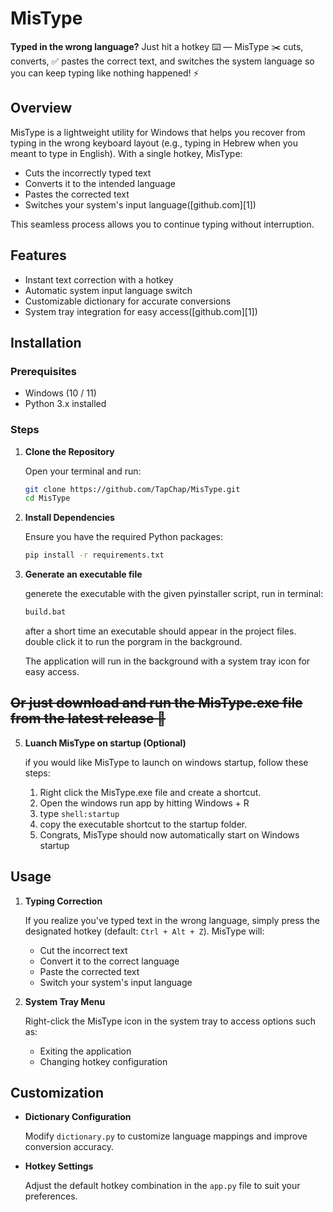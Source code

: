 # MisType

**Typed in the wrong language?** Just hit a hotkey ⌨️ — MisType ✂️ cuts, converts, ✅ pastes the correct text, and switches the system language so you can keep typing like nothing happened! ⚡

## Overview

MisType is a lightweight utility for Windows that helps you recover from typing in the wrong keyboard layout (e.g., typing in Hebrew when you meant to type in English). With a single hotkey, MisType:

* Cuts the incorrectly typed text
* Converts it to the intended language
* Pastes the corrected text
* Switches your system's input language([github.com][1])

This seamless process allows you to continue typing without interruption.

## Features

* Instant text correction with a hotkey
* Automatic system input language switch
* Customizable dictionary for accurate conversions
* System tray integration for easy access([github.com][1])

## Installation

### Prerequisites

* Windows (10 / 11)
* Python 3.x installed

### Steps

1. **Clone the Repository**

   Open your terminal and run:

   ```bash
   git clone https://github.com/TapChap/MisType.git
   cd MisType
   ```



2. **Install Dependencies**

   Ensure you have the required Python packages:

   ```bash
   pip install -r requirements.txt
   ```



3. **Generate an executable file**

   generete the executable with the given pyinstaller script, run in terminal:

   ```bash
   build.bat
   ```
   after a short time an executable should appear in the project files.
   double click it to run the porgram in the background.

   The application will run in the background with a system tray icon for easy access.

## ~~Or just download and run the MisType.exe file from the latest release 🥴~~

5. **Luanch MisType on startup (Optional)**

   if you would like MisType to launch on windows startup, follow these steps:
   1. Right click the MisType.exe file and create a shortcut.
   2. Open the windows run app by hitting Windows + R
   3. type ```shell:startup```
   4. copy the executable shortcut to the startup folder.
   5. Congrats, MisType should now automatically start on Windows startup

## Usage

1. **Typing Correction**

   If you realize you've typed text in the wrong language, simply press the designated hotkey (default: `Ctrl + Alt + Z`). MisType will:

   * Cut the incorrect text
   * Convert it to the correct language
   * Paste the corrected text
   * Switch your system's input language

2. **System Tray Menu**

   Right-click the MisType icon in the system tray to access options such as:

   * Exiting the application
   * Changing hotkey configuration

## Customization

* **Dictionary Configuration**

  Modify `dictionary.py` to customize language mappings and improve conversion accuracy.

* **Hotkey Settings**

  Adjust the default hotkey combination in the `app.py` file to suit your preferences.
